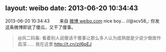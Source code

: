 layout: weibo
date: 2013-06-20 10:34:43
---
<meta name="referrer" content="no-referrer" />

2013-06-20 10:34:43  &nbsp;&nbsp;&nbsp;&nbsp;&nbsp;&nbsp; 来自 <a href="http://weibo.com/" rel="nofollow">微博 weibo.com</a>
nice boy... //@xcv58_: 你发这条微博即说了傻瓜，又干了傻事。
>  @风二码畜: 看着别人说傻话干傻事让那么多人认为成熟就是少说少做故作高深…… 我在这里:http://t.cn/zjI6pEJ ​​​
